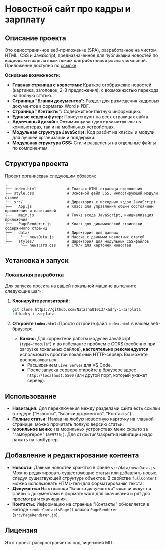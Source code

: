 # Новостной сайт про кадры и зарплату  

## Описание проекта 

Это одностраничное веб-приложение (SPA), разработанное на чистом HTML, CSS и JavaScript, предназначенное для публикации новостей по кадровым и зарплатным темам для работников разных компаний.  
Приложение доступно по [ссылке](https://natasha01013.github.io/kadry-i-zarplata/)  

**Основные возможности:**  
* **Главная страница с новостями:** Краткое отображение новостей (картинка, заголовок, 2-3 предложения), с возможностью перехода на полную статью.  
* **Страница "Бланки документов":** Раздел для размещения кадровых документов в форматах Word и PDF.  
* **Страница "Контакты":** Содержит контактную информацию.  
* **Единые хедер и футер:** Присутствуют на всех страницах сайта.  
* **Адаптивный дизайн:** Оптимизирован для просмотра как на компьютерах, так и на мобильных устройствах.  
* **Модульная структура JavaScript:** Код разбит на классы и модули для лучшей организации и поддержки.  
* **Модульная структура CSS:** Стили разделены на отдельные файлы по компонентам.  

## Структура проекта  

Проект организован следующим образом:  

```
.  
├── index.html              # Главная HTML-страница приложения  
├── style.css               # Основной файл CSS, импортирующий модули стилей  
└── src/                    # Директория с исходным кодом JavaScript  
├──   App.js                # Класс для управления общим состоянием приложения и навигацией  
├──   main.js               # Точка входа JavaScript, инициализация приложения  
├──   PageRenderer.js       # Класс для динамической отрисовки содержимого страниц  
├──   data/                 # Директория для данных  
│      └── newsData.js      # Массив с данными новостных статей  
└──   styles/               # Директория для модульных CSS-файлов  
       └── newsCard.css     # Стили для карточек новостей  
```

## Установка и запуск 

### Локальная разработка 

Для запуска проекта на вашей локальной машине выполните следующие шаги:  

1.  **Клонируйте репозиторий:**
    ```bash
    git clone https://github.com/Natasha01013/kadry-i-zarplata
    cd kadry-i-zarplata
    ```


2.  **Откройте `index.html`:** Просто откройте файл `index.html` в вашем веб-браузере.  
    * **Важно:** Для корректной работы модулей JavaScript (`type="module"`) и во избежание проблем с CORS (особенно при загрузке локальных файлов), **настоятельно рекомендуется** использовать простой локальный HTTP-сервер. Вы можете воспользоваться:
        * Расширением `Live Server` для VS Code.  
        * После запуска сервера откройте в браузере адрес `http://localhost:5500` (или другой порт, который укажет сервер).


## Использование  

* **Навигация:** Для переключения между разделами сайта есть ссылки в хедере ("Новости", "Бланки документов", "Контакты") . 
* **Полные статьи:** Нажав на любую новостную карточку на главной странице, можно прочитать полную версию статьи.  
* **Мобильное меню:** На мобильных устройствах меню скрыто за "гамбургером" (`&#9776;`). Для открытия/закрытия навигации надо нажать на гамбургер.  

## Добавление и редактирование контента  

* **Новости:** Данные новостей хранятся в файле `src/data/newsData.js`. Можно редактировать существующие статьи или добавлять новые, следуя существующей структуре объектов. В свойстве `fullContent` можно использовать HTML-теги для форматирования текста.
* **Документы:** На странице "Бланки документов" ссылки ведут на файлы с документами в формате word для скачивания и pdf для просмотра и скачивания. 
* **Контакты:** Информацию на странице "Контакты" обновляется в методе `renderContactsPage()` класса `PageRenderer` (`src/PageRenderer.js`).

## Лицензия  

Этот проект распространяется под лицензией MIT.